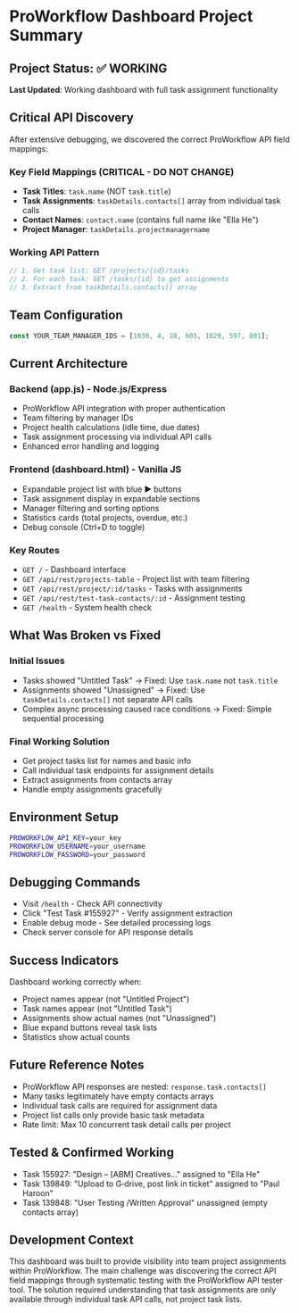 # ProWorkflow Dashboard Project Summary

## Project Status: ✅ WORKING
**Last Updated**: Working dashboard with full task assignment functionality

## Critical API Discovery
After extensive debugging, we discovered the correct ProWorkflow API field mappings:

### Key Field Mappings (CRITICAL - DO NOT CHANGE)
- **Task Titles**: `task.name` (NOT `task.title`)
- **Task Assignments**: `taskDetails.contacts[]` array from individual task calls
- **Contact Names**: `contact.name` (contains full name like "Ella He")
- **Project Manager**: `taskDetails.projectmanagername`

### Working API Pattern
```javascript
// 1. Get task list: GET /projects/{id}/tasks  
// 2. For each task: GET /tasks/{id} to get assignments
// 3. Extract from taskDetails.contacts[] array
```

## Team Configuration
```javascript
const YOUR_TEAM_MANAGER_IDS = [1030, 4, 18, 605, 1029, 597, 801];
```

## Current Architecture

### Backend (app.js) - Node.js/Express
- ProWorkflow API integration with proper authentication
- Team filtering by manager IDs  
- Project health calculations (idle time, due dates)
- Task assignment processing via individual API calls
- Enhanced error handling and logging

### Frontend (dashboard.html) - Vanilla JS
- Expandable project list with blue ▶ buttons
- Task assignment display in expandable sections
- Manager filtering and sorting options
- Statistics cards (total projects, overdue, etc.)
- Debug console (Ctrl+D to toggle)

### Key Routes
- `GET /` - Dashboard interface
- `GET /api/rest/projects-table` - Project list with team filtering
- `GET /api/rest/project/:id/tasks` - Tasks with assignments
- `GET /api/rest/test-task-contacts/:id` - Assignment testing
- `GET /health` - System health check

## What Was Broken vs Fixed

### Initial Issues
- Tasks showed "Untitled Task" → Fixed: Use `task.name` not `task.title`
- Assignments showed "Unassigned" → Fixed: Use `taskDetails.contacts[]` not separate API calls
- Complex async processing caused race conditions → Fixed: Simple sequential processing

### Final Working Solution
- Get project tasks list for names and basic info
- Call individual task endpoints for assignment details  
- Extract assignments from contacts array
- Handle empty assignments gracefully

## Environment Setup
```bash
PROWORKFLOW_API_KEY=your_key
PROWORKFLOW_USERNAME=your_username
PROWORKFLOW_PASSWORD=your_password
```

## Debugging Commands
- Visit `/health` - Check API connectivity
- Click "Test Task #155927" - Verify assignment extraction
- Enable debug mode - See detailed processing logs
- Check server console for API response details

## Success Indicators
Dashboard working correctly when:
- Project names appear (not "Untitled Project")
- Task names appear (not "Untitled Task")  
- Assignments show actual names (not "Unassigned")
- Blue expand buttons reveal task lists
- Statistics show actual counts

## Future Reference Notes
- ProWorkflow API responses are nested: `response.task.contacts[]`
- Many tasks legitimately have empty contacts arrays
- Individual task calls are required for assignment data
- Project list calls only provide basic task metadata
- Rate limit: Max 10 concurrent task detail calls per project

## Tested & Confirmed Working
- Task 155927: "Design – [ABM] Creatives..." assigned to "Ella He"
- Task 139849: "Upload to G‑drive, post link in ticket" assigned to "Paul Haroon"  
- Task 139848: "User Testing /Written Approval" unassigned (empty contacts array)

## Development Context
This dashboard was built to provide visibility into team project assignments within ProWorkflow. The main challenge was discovering the correct API field mappings through systematic testing with the ProWorkflow API tester tool. The solution required understanding that task assignments are only available through individual task API calls, not project task lists.